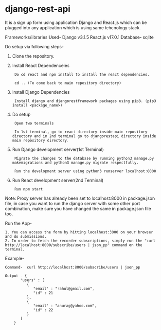 # django-rest-api

It is a sign up form using application Django and React.js which can be plugged into any application which is using same tehcnology stack.

Frameworks/libraries Used-
Django v3.1.5
React.js v17.0.1
Database- sqlite

Do setup via following steps-
1. Clone the repository.

2. Install React Dependenceies

		Do cd react and npm install to install the react dependencies.
  
		cd .. (To come back to main repository directory)

3. Install Django Dependencies
  		
		Install django and djangorestframework packages using pip3. (pip3 install <package_name>)

4. Do setup
  		
		Open two terminals
		
  		In 1st terminal, go to react directory inside main repository directory and in 2nd terminal go to djangorestapi directory inside main repository directory.
  
5. Run Django development server(1st Terminal)
  		
		Migrate the changes to the database by running python3 manage.py makemigrations and python3 manage.py migrate respectfully.
  
		Run the development server using python3 runserver localhost:8000 

6. Run React development server(2nd Terminal)
  
		Run npm start
  
 
 Note: Proxy server has already been set to localhost:8000 in package.json file, in case you want to run the django server with some other port combination, make     sure you have changed the same in package.json file too.
 
Run the App-
	
	1. You can access the form by hitting localhost:3000 on your browser and do submissions.
	2. In order to fetch the recorder subscriptions, simply run the "curl http://localhost:8000/subscribe/users | json_pp" command on the terminal.

Example-

	Command-  curl http://localhost:8000/subscribe/users | json_pp

	Output - {
           "users" : [
              {
                 "email" : "rahul@gmail.com",
                 "id" : 21
              },
              {
                 "email" : "anurag@yahoo.com",
                 "id" : 22
              }
           ]
        }












